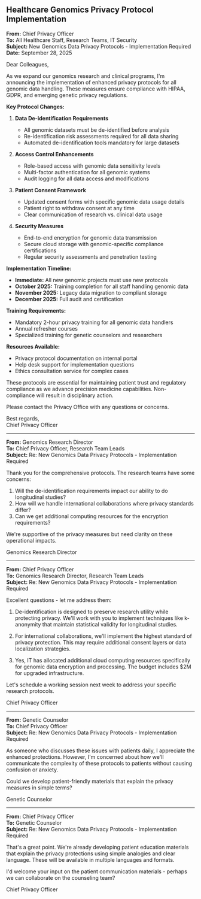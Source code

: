 ## Healthcare Genomics Privacy Protocol Implementation

**From:** Chief Privacy Officer  
**To:** All Healthcare Staff, Research Teams, IT Security  
**Subject:** New Genomics Data Privacy Protocols - Implementation Required  
**Date:** September 28, 2025  

Dear Colleagues,

As we expand our genomics research and clinical programs, I'm announcing the implementation of enhanced privacy protocols for all genomic data handling. These measures ensure compliance with HIPAA, GDPR, and emerging genetic privacy regulations.

**Key Protocol Changes:**

1. **Data De-identification Requirements**
   - All genomic datasets must be de-identified before analysis
   - Re-identification risk assessments required for all data sharing
   - Automated de-identification tools mandatory for large datasets

2. **Access Control Enhancements**
   - Role-based access with genomic data sensitivity levels
   - Multi-factor authentication for all genomic systems
   - Audit logging for all data access and modifications

3. **Patient Consent Framework**
   - Updated consent forms with specific genomic data usage details
   - Patient right to withdraw consent at any time
   - Clear communication of research vs. clinical data usage

4. **Security Measures**
   - End-to-end encryption for genomic data transmission
   - Secure cloud storage with genomic-specific compliance certifications
   - Regular security assessments and penetration testing

**Implementation Timeline:**
- **Immediate:** All new genomic projects must use new protocols
- **October 2025:** Training completion for all staff handling genomic data
- **November 2025:** Legacy data migration to compliant storage
- **December 2025:** Full audit and certification

**Training Requirements:**
- Mandatory 2-hour privacy training for all genomic data handlers
- Annual refresher courses
- Specialized training for genetic counselors and researchers

**Resources Available:**
- Privacy protocol documentation on internal portal
- Help desk support for implementation questions
- Ethics consultation service for complex cases

These protocols are essential for maintaining patient trust and regulatory compliance as we advance precision medicine capabilities. Non-compliance will result in disciplinary action.

Please contact the Privacy Office with any questions or concerns.

Best regards,  
Chief Privacy Officer  

---

**From:** Genomics Research Director  
**To:** Chief Privacy Officer, Research Team Leads  
**Subject:** Re: New Genomics Data Privacy Protocols - Implementation Required  

Thank you for the comprehensive protocols. The research teams have some concerns:

1. Will the de-identification requirements impact our ability to do longitudinal studies?
2. How will we handle international collaborations where privacy standards differ?
3. Can we get additional computing resources for the encryption requirements?

We're supportive of the privacy measures but need clarity on these operational impacts.

Genomics Research Director  

---

**From:** Chief Privacy Officer  
**To:** Genomics Research Director, Research Team Leads  
**Subject:** Re: New Genomics Data Privacy Protocols - Implementation Required  

Excellent questions - let me address them:

1. De-identification is designed to preserve research utility while protecting privacy. We'll work with you to implement techniques like k-anonymity that maintain statistical validity for longitudinal studies.

2. For international collaborations, we'll implement the highest standard of privacy protection. This may require additional consent layers or data localization strategies.

3. Yes, IT has allocated additional cloud computing resources specifically for genomic data encryption and processing. The budget includes $2M for upgraded infrastructure.

Let's schedule a working session next week to address your specific research protocols.

Chief Privacy Officer  

---

**From:** Genetic Counselor  
**To:** Chief Privacy Officer  
**Subject:** Re: New Genomics Data Privacy Protocols - Implementation Required  

As someone who discusses these issues with patients daily, I appreciate the enhanced protections. However, I'm concerned about how we'll communicate the complexity of these protocols to patients without causing confusion or anxiety.

Could we develop patient-friendly materials that explain the privacy measures in simple terms?

Genetic Counselor  

---

**From:** Chief Privacy Officer  
**To:** Genetic Counselor  
**Subject:** Re: New Genomics Data Privacy Protocols - Implementation Required  

That's a great point. We're already developing patient education materials that explain the privacy protections using simple analogies and clear language. These will be available in multiple languages and formats.

I'd welcome your input on the patient communication materials - perhaps we can collaborate on the counseling team?

Chief Privacy Officer